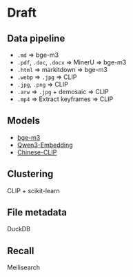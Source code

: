 # Draft

## Data pipeline

- `.md` => bge-m3
- `.pdf`, `.doc`, `.docx` => MinerU => bge-m3
- `.html` => markitdown => bge-m3
- `.webp` => `.jpg` => CLIP
- `.jpg`, `.png` => CLIP
- `.arw` => `.jpg` + demosaic => CLIP
- `.mp4` => Extract keyframes => CLIP

## Models

- [bge-m3](https://huggingface.co/BAAI/bge-m3)
- [Qwen3-Embedding](https://github.com/QwenLM/Qwen3-Embedding)
- [Chinese-CLIP](https://github.com/OFA-Sys/Chinese-CLIP)

## Clustering

CLIP + scikit-learn

## File metadata

DuckDB

## Recall

Meilisearch
